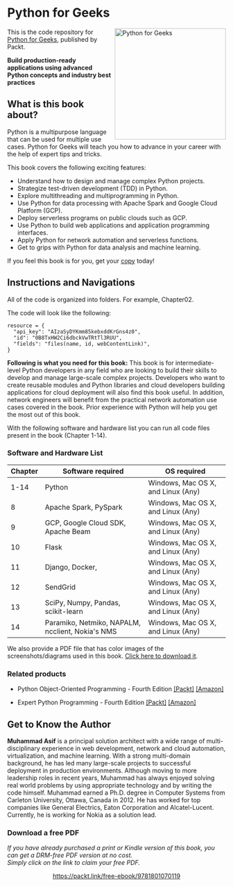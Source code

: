 # Python for Geeks

<a href="https://www.packtpub.com/programming/python-for-geeks?utm_source=github&utm_medium=repository&utm_campaign=9781801070119"><img src="https://static.packt-cdn.com/products/9781801070119/cover/smaller" alt="Python for Geeks" height="256px" align="right"></a>

This is the code repository for [Python for Geeks](https://www.packtpub.com/programming/python-for-geeks?utm_source=github&utm_medium=repository&utm_campaign=9781801070119), published by Packt.

**Build production-ready applications using advanced Python concepts and industry best practices**

## What is this book about?

Python is a multipurpose language that can be used for multiple use cases. Python for Geeks will teach you how to advance in your career with the help of expert tips and tricks.

This book covers the following exciting features:

- Understand how to design and manage complex Python projects.
- Strategize test-driven development (TDD) in Python.
- Explore multithreading and multiprogramming in Python.
- Use Python for data processing with Apache Spark and Google Cloud Platform (GCP).
- Deploy serverless programs on public clouds such as GCP.
- Use Python to build web applications and application programming interfaces.
- Apply Python for network automation and serverless functions.
- Get to grips with Python for data analysis and machine learning.

If you feel this book is for you, get your [copy](https://www.amazon.com/dp/1801070113) today!

## Instructions and Navigations

All of the code is organized into folders. For example, Chapter02.

The code will look like the following:

```
resource = {
  "api_key": "AIzaSyDYKmm85kebxddKrGns4z0",
  "id": "0B8TxHW2Ci6dbckVwTRtTl3RUU",
  "fields": "files(name, id, webContentLink)",
}
```

**Following is what you need for this book:**
This book is for intermediate-level Python developers in any field who are looking to build their skills to develop and manage large-scale complex projects. Developers who want to create reusable modules and Python libraries and cloud developers building applications for cloud deployment will also find this book useful. In addition, network engineers will benefit from the practical network automation use cases covered in the book. Prior experience with Python will help you get the most out of this book.

With the following software and hardware list you can run all code files present in the book (Chapter 1-14).

### Software and Hardware List

| Chapter | Software required                                | OS required                        |
| ------- | ------------------------------------------------ | ---------------------------------- |
| 1-14    | Python                                           | Windows, Mac OS X, and Linux (Any) |
| 8       | Apache Spark, PySpark                            | Windows, Mac OS X, and Linux (Any) |
| 9       | GCP, Google Cloud SDK, Apache Beam               | Windows, Mac OS X, and Linux (Any) |
| 10      | Flask                                            | Windows, Mac OS X, and Linux (Any) |
| 11      | Django, Docker,                                  | Windows, Mac OS X, and Linux (Any) |
| 12      | SendGrid                                         | Windows, Mac OS X, and Linux (Any) |
| 13      | SciPy, Numpy, Pandas, scikit-learn               | Windows, Mac OS X, and Linux (Any) |
| 14      | Paramiko, Netmiko, NAPALM, ncclient, Nokia's NMS | Windows, Mac OS X, and Linux (Any) |

We also provide a PDF file that has color images of the screenshots/diagrams used in this book. [Click here to download it](https://static.packt-cdn.com/downloads/9781801070119_ColorImages.pdf).

### Related products

- Python Object-Oriented Programming - Fourth Edition [[Packt]](https://www.packtpub.com/product/python-object-oriented-programming-fourth-edition/9781801077262?utm_source=github&utm_medium=repository&utm_campaign=9781801077262) [[Amazon]](https://www.amazon.com/dp/1801077266)

- Expert Python Programming - Fourth Edition [[Packt]](https://www.packtpub.com/product/expert-python-programming-fourth-edition/9781801071109?utm_source=github&utm_medium=repository&utm_campaign=9781801071109) [[Amazon]](https://www.amazon.com/dp/1801071101)

## Get to Know the Author

**Muhammad Asif**
is a principal solution architect with a wide range of multi-disciplinary experience in web development, network and cloud automation, virtualization, and machine learning. With a strong multi-domain background, he has led many large-scale projects to successful deployment in production environments. Although moving to more leadership roles in recent years, Muhammad has always enjoyed solving real world problems by using appropriate technology and by writing the code himself. Muhammad earned a Ph.D. degree in Computer Systems from Carleton University, Ottawa, Canada in 2012. He has worked for top companies like General Electrics, Eaton Corporation and Alcatel-Lucent. Currently, he is working for Nokia as a solution lead.
### Download a free PDF

 <i>If you have already purchased a print or Kindle version of this book, you can get a DRM-free PDF version at no cost.<br>Simply click on the link to claim your free PDF.</i>
<p align="center"> <a href="https://packt.link/free-ebook/9781801070119">https://packt.link/free-ebook/9781801070119 </a> </p>